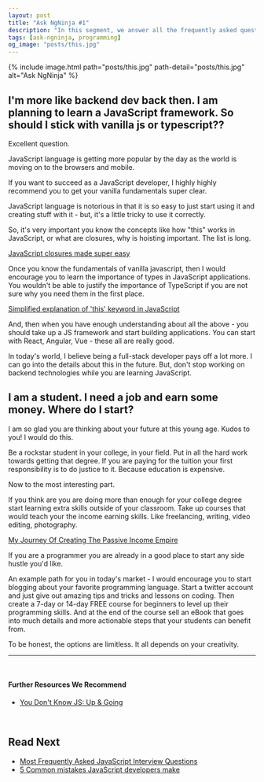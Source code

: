 ```yaml
---
layout: post
title: "Ask NgNinja #1"
description: "In this segment, we answer all the frequently asked questions our students are facing in their career."
tags: [ask-ngninja, programming]
og_image: "posts/this.jpg"
---
```


{% include image.html path="posts/this.jpg" path-detail="posts/this.jpg" alt="Ask NgNinja" %}

## I'm more like backend dev back then. I am planning to learn a JavaScript framework. So should I stick with vanilla js or typescript??

Excellent question. 

JavaScript language is getting more popular by the day as the world is moving on to the browsers and mobile.

If you want to succeed as a JavaScript developer, I highly highly recommend you to get your vanilla fundamentals super clear.

JavaScript language is notorious in that it is so easy to just start using it and creating stuff with it - but, it's a little tricky to use it correctly.


So, it's very important you know the concepts like how "this" works in JavaScript, or what are closures, why is hoisting important. The list is long.

[JavaScript closures made super easy](/posts/javascript-closures-made-super-easy)

Once you know the fundamentals of vanilla javascript, then I would encourage you to learn the importance of types in JavaScript applications. You wouldn't be able to justify the importance of TypeScript if you are not sure why you need them in the first place.

[Simplified explanation of 'this' keyword in JavaScript](/posts/what-is-this-in-javascript)

And, then when you have enough understanding about all the above - you should take up a JS framework and start building applications. You can start with React, Angular, Vue - these all are really good.

In today's world, I believe being a full-stack developer pays off a lot more. I can go into the details about this in the future. But, don't stop working on backend technologies while you are learning JavaScript.

## I am a student. I need a job and earn some money. Where do I start?

I am so glad you are thinking about your future at this young age. Kudos to you! I would do this. 

Be a rockstar student in your college, in your field. Put in all the hard work towards getting that degree. If you are paying for the tuition your first responsibility is to do justice to it. Because education is expensive.

Now to the most interesting part.

If you think are you are doing more than enough for your college degree start learning extra skills outside of your classroom. Take up courses that would teach your the income earning skills. Like freelancing, writing, video editing, photography.

[My Journey Of Creating The Passive Income Empire](/posts/passive-income-my-journey)

If you are a programmer you are already in a good place to start any side hustle you'd like.

An example path for you in today's market - I would encourage you to start blogging about your favorite programming language. Start a twitter account and just give out amazing tips and tricks and lessons on coding. Then create a 7-day or 14-day FREE course for beginners to level up their programming skills. And at the end of the course sell an eBook that goes into much details and more actionable steps that your students can benefit from.

To be honest, the options are limitless. It all depends on your creativity.


---

<br>

#### Further Resources We Recommend

- [You Don't Know JS: Up & Going](https://amzn.to/2uSZayI)

<br>

## Read Next

- [Most Frequently Asked JavaScript Interview Questions](/posts/frequently-asked-javascript-interview-questions)
- [5 Common mistakes JavaScript developers make](/posts/steps-after-you-type-url-in-browser)
